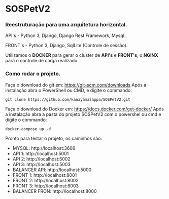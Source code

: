 # SOSPetV2

### Reestruturação para uma arquitetura horizontal.

API's - Python 3, Django, Django Rest Framework, Mysql.

FRONT's - Python 3, Django, SqlLite (Controle de sessão).

Utilizamos o **DOCKER** para gerar o cluster de **API's** e **FRONT's**, o **NGINX** para o controle de carga realizado.

### Como rodar o projeto.

Faça o download do git em: https://git-scm.com/downloads
Após a instalação abra o PowerShell ou CMD, e digite o commando:
```
git clone https://github.com/kanayamazappa/SOSPetV2.git
```

Faça o download do Docker em: https://docs.docker.com/get-docker/
Após a instalação abra a pasta do projeto SOSPetV2 com o powershel ou cmd e digite o commando:
```
docker-compose up -d
```

Pronto para testar o projeto, os caminhos são:

- MYSQL: http://localhost:3606
- API 1: http://localhost:5001
- API 2: http://localhost:5002
- API 3: http://localhost:5003
- BALANCER API: http://localhost:5000
- FRONT 1: http://localhost:8001
- FRONT 2: http://localhost:8002
- FRONT 3: http://localhost:8003
- BALANCER FRON: http://localhost:8000

